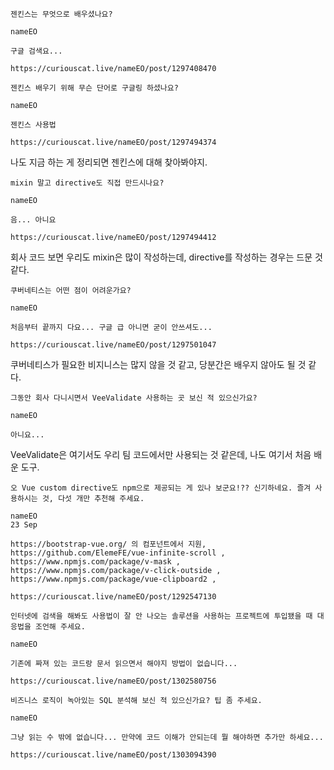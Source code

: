 
```
젠킨스는 무엇으로 배우셨나요?

nameEO

구글 검색요...

https://curiouscat.live/nameEO/post/1297408470

젠킨스 배우기 위해 무슨 단어로 구글링 하셨나요?

nameEO

젠킨스 사용법

https://curiouscat.live/nameEO/post/1297494374
```

나도 지금 하는 게 정리되면 젠킨스에 대해 찾아봐야지.

```
mixin 말고 directive도 직접 만드시나요?

nameEO

음... 아니요

https://curiouscat.live/nameEO/post/1297494412
```

회사 코드 보면 우리도 mixin은 많이 작성하는데, directive를 작성하는 경우는 드문 것 같다.

```
쿠버네티스는 어떤 점이 어려운가요?

nameEO

처음부터 끝까지 다요... 구글 급 아니면 굳이 안쓰셔도...

https://curiouscat.live/nameEO/post/1297501047
```

쿠버네티스가 필요한 비지니스는 많지 않을 것 같고, 당분간은 배우지 않아도 될 것 같다.

```
그동안 회사 다니시면서 VeeValidate 사용하는 곳 보신 적 있으신가요?

nameEO

아니요...
```

VeeValidate은 여기서도 우리 팀 코드에서만 사용되는 것 같은데, 나도 여기서 처음 배운 도구. 

```
오 Vue custom directive도 npm으로 제공되는 게 있나 보군요!?? 신기하네요. 즐겨 사용하시는 것, 다섯 개만 추천해 주세요.

nameEO
23 Sep

https://bootstrap-vue.org/ 의 컴포넌트에서 지원,
https://github.com/ElemeFE/vue-infinite-scroll ,
https://www.npmjs.com/package/v-mask ,
https://www.npmjs.com/package/v-click-outside ,
https://www.npmjs.com/package/vue-clipboard2 ,

https://curiouscat.live/nameEO/post/1292547130
```

```
인터넷에 검색을 해봐도 사용법이 잘 안 나오는 솔루션을 사용하는 프로젝트에 투입됐을 때 대응법을 조언해 주세요.

nameEO

기존에 짜져 있는 코드랑 문서 읽으면서 해야지 방법이 없습니다...

https://curiouscat.live/nameEO/post/1302580756
```

```
비즈니스 로직이 녹아있는 SQL 분석해 보신 적 있으신가요? 팁 좀 주세요.

nameEO

그냥 읽는 수 밖에 없습니다... 만약에 코드 이해가 안되는데 뭘 해야하면 추가만 하세요...

https://curiouscat.live/nameEO/post/1303094390
```